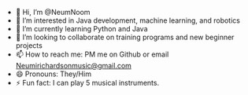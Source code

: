 - 👋 Hi, I’m @NeumNoom
- 👀 I’m interested in Java development, machine learning, and robotics
- 🌱 I’m currently learning Python and Java
- 💞️ I’m looking to collaborate on training programs and new beginner projects
- 📫 How to reach me: PM me on Github or email Neumirichardsonmusic@gmail.com
- 😄 Pronouns:  They/Him
- ⚡ Fun fact: I can play 5 musical instruments.
<!---
NeumNoom/NeumNoom is a ✨ special ✨ repository because its `README.md` (this file) appears on your GitHub profile.
You can click the Preview link to take a look at your changes.
--->

